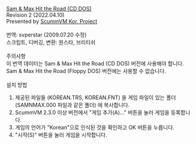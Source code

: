 [Sam & Max Hit the Road (CD DOS)](https://cdromance.com/scummvm/sam-max-hit-the-road-dos-mac-scummvm-game/)</br>
Revision 2 (2022.04.10)</br>
Presented by [ScummVM Kor. Project](https://cafe.naver.com/scummkor)</br>
</br>
​번역: svperstar (2009.07.20 수정)</br>
스크립트, 디버깅, 변환: 원스타, 브리티쉬</br>
</br>
​주의사항</br>
이 번역 데이터는 Sam & Max Hit the Road (CD DOS) 버전에 사용해야 합니다. Sam & Max Hit the Road (Floppy DOS) 버전에는 사용할 수 없습니다.</br>
​</br>
설치 방법</br>
1. 제공된 파일들 (KOREAN.TRS, KOREAN.FNT) 을 게임 파일이 있는 폴더 (SAMNMAX.000 파일과 같은 폴더) 에 복사합니다.</br>
2. ScummVM 2.3.0 이상 버전에서 "게임 추가(A)..." 버튼을 눌러 게임을 등록합니다.</br>
3. 게임의 언어가 "Korean"으로 인식된 것을 확인하고 OK 버튼을 누릅니다.</br>
4. "시작(S)" 버튼을 눌러 게임을 시작합니다.</br>
